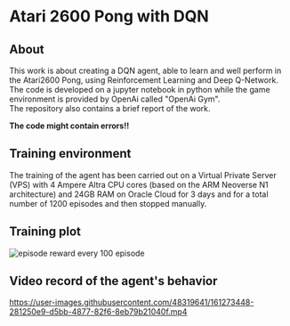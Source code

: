 # Atari 2600 Pong with DQN

## About
This work is about creating a DQN agent, able to learn and well perform in the Atari2600 Pong, using Reinforcement Learning and Deep Q-Network. The code is developed on a jupyter notebook in python while the game environment is provided by OpenAi called "OpenAi Gym".\
The repository also contains a brief report of the work.

**The code might contain errors!!**

## Training environment
The training of the agent has been carried out on a Virtual Private Server (VPS) with 4 Ampere Altra CPU cores (based on the ARM Neoverse N1 architecture) and 24GB RAM on Oracle Cloud for 3 days and for a total number of 1200 episodes and then stopped manually.

## Training plot
![episode reward every 100 episode](https://user-images.githubusercontent.com/48319641/161274544-1448b46a-99b3-459b-bbfd-5b28a311663c.png)


## Video record of the agent's behavior 
https://user-images.githubusercontent.com/48319641/161273448-281250e9-d5bb-4877-82f6-8eb79b21040f.mp4

